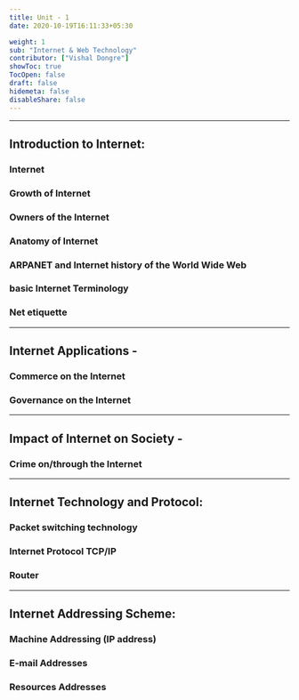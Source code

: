 ```yaml
---
title: Unit - 1
date: 2020-10-19T16:11:33+05:30

weight: 1
sub: "Internet & Web Technology"
contributor: ["Vishal Dongre"]
showToc: true
TocOpen: false
draft: false
hidemeta: false
disableShare: false
---
```


---

## Introduction to Internet:

### Internet

### Growth of Internet

### Owners of the Internet

### Anatomy of Internet

### ARPANET and Internet history of the World Wide Web

### basic Internet Terminology

### Net etiquette

---

## Internet Applications -

### Commerce on the Internet

### Governance on the Internet

---

## Impact of Internet on Society -

### Crime on/through the Internet

---

## Internet Technology and Protocol:

### Packet switching technology

### Internet Protocol TCP/IP

### Router

---

## Internet Addressing Scheme:

### Machine Addressing (IP address)

### E-mail Addresses

### Resources Addresses
